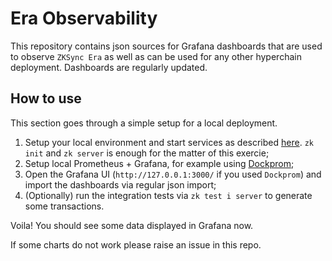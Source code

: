 # Era Observability

This repository contains json sources for Grafana dashboards that are used to observe `ZKSync Era` as well as can be used for any other hyperchain deployment. Dashboards are regularly updated.   

## How to use

This section goes through a simple setup for a local deployment.

1. Setup your local environment and start services as described [here](https://github.com/matter-labs/zksync-era/blob/main/docs/guides/launch.md). `zk init` and `zk server` is enough for the matter of this exercie; 
2. Setup local Prometheus + Grafana, for example using [Dockprom](https://github.com/stefanprodan/dockprom);
3. Open the Grafana UI (`http://127.0.0.1:3000/` if you used `Dockprom`) and import the dashboards via regular json import;
4. (Optionally) run the integration tests via `zk test i server` to generate some transactions.

Voila! You should see some data displayed in Grafana now.

If some charts do not work please raise an issue in this repo. 